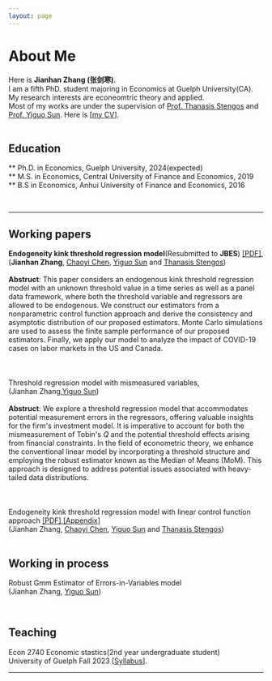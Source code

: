 ```yaml
---
layout: page
---
```


# About Me


Here is **Jianhan Zhang (张剑寒)**.      
I am a fifth PhD. student majoring in Economics at Guelph University(CA). My research interests are econeomtric theory and applied.   
Most of my works are under the supervision of [Prof. Thanasis Stengos](https://www.uoguelph.ca/lang/people/thanasis-stengos) and [Prof. Yiguo Sun](https://www.uoguelph.ca/lang/people/yiguo-sun). 
Here is [[my CV](https://jianhzhang.github.io/file/resume_jianhan.pdf)].  
<br>

## Education  
** Ph.D. in Economics, Guelph University, 2024(expected)  
** M.S. in Economics, Central University of Finance and Economics, 2019  
** B.S in Economics,  Anhui University of Finance and Economics, 2016  


<br>

---
## Working papers  
**Endogeneity kink threshold regression model**(Resubmitted to **JBES**) [[PDF]](https://jianhzhang.github.io/file/Endogenous_kink.pdf),  
(**Jianhan Zhang**, [Chaoyi Chen](https://www.chenchaoyi.com), [Yiguo Sun](https://www.uoguelph.ca/lang/people/yiguo-sun) and [Thanasis Stengos](https://www.uoguelph.ca/lang/people/thanasis-stengos))  
<br/> 
**Abstruct**: This paper considers an endogenous kink threshold regression model with an unknown threshold value in a time series as well as a panel data framework, where both the threshold variable and regressors are allowed to be endogenous. We construct our estimators from a nonparametric control function approach and derive the consistency and asymptotic distribution of our proposed estimators. Monte Carlo simulations are used to assess the finite sample performance of our proposed estimators. Finally, we apply our model to analyze the impact of COVID-19 cases on labor markets in the US and Canada. 
<br/>  
<br/>  
Threshold regression model with mismeasured variables,    
(Jianhan Zhang,[Yiguo Sun](https://www.uoguelph.ca/lang/people/yiguo-sun))   
<br/> 
**Abstruct**: We explore a threshold regression model that accommodates potential measurement errors in the regressors, offering valuable insights for the firm's investment model. It is imperative to account for both the mismeasurement of Tobin's $Q$ and the potential threshold effects arising from financial constraints. In the field of econometric theory, we enhance the conventional linear model by incorporating a threshold structure and employing the robust estimator known as the Median of Means (MoM). This approach is designed to address potential issues associated with heavy-tailed data distributions.
<br/>    
<br/>  
Endogeneity kink threshold regression model with linear control function approach  [[PDF]](https://jianhzhang.github.io/file/Kink_linear_main.pdf),[[Appendix]](https://jianhzhang.github.io/file/Kink_linear_app.pdf)  
(Jianhan Zhang, [Chaoyi Chen](https://www.chenchaoyi.com), [Yiguo Sun](https://www.uoguelph.ca/lang/people/yiguo-sun) and [Thanasis Stengos](https://www.uoguelph.ca/lang/people/thanasis-stengos))  
<br/>  
## Working in process 
Robust Gmm Estimator of Errors-in-Variables model    
(Jianhan Zhang, [Yiguo Sun](https://www.uoguelph.ca/lang/people/yiguo-sun))  

<br>

## Teaching  
Econ 2740 Economic stastics(2nd year undergraduate student)  
University of Guelph  Fall 2023  [[Syllabus](https://jianhzhang.github.io/file/ECON_2740_03_F23.pdf)].


---


